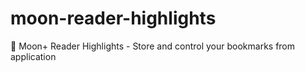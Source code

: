 # moon-reader-highlights
🌙 Moon+ Reader Highlights - Store and control your bookmarks from application
